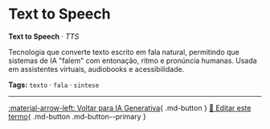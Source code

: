 # Text to Speech

**Text to Speech** · *TTS*

Tecnologia que converte texto escrito em fala natural, permitindo que sistemas de IA "falem" com entonação, ritmo e pronúncia humanas. Usada em assistentes virtuais, audiobooks e acessibilidade.


**Tags:** `texto` · `fala` · `sintese`

---

[:material-arrow-left: Voltar para IA Generativa](index.md){ .md-button }
[📝 Editar este termo](https://github.com/seu-usuario/glossario-ia/edit/main/glossario.yaml){ .md-button .md-button--primary }
